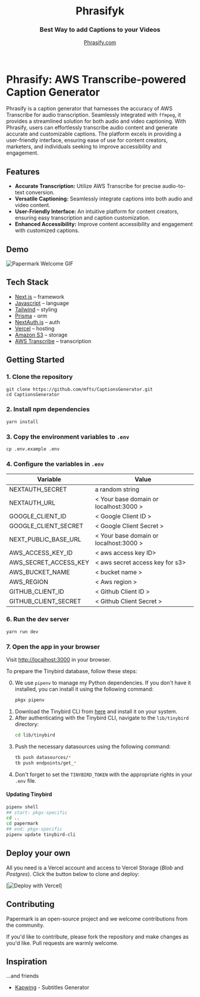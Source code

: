 <div align="center">
  <h1 align="center">Phrasifyk</h1>
  <h3>Best Way to add Captions to your Videos</h3>

</div>

<div align="center">
  <a href="https://phrasify.sudhanshu.site">Phrasify.com</a>
</div>

<br/>
<br/>

# Phrasify: AWS Transcribe-powered Caption Generator

Phrasify is a caption generator that harnesses the accuracy of AWS Transcribe for audio transcription. Seamlessly integrated with `ffmpeg`, it provides a streamlined solution for both audio and video captioning. 
With Phrasify, users can effortlessly transcribe audio content and generate accurate and customizable captions. The platform excels in providing a user-friendly interface, ensuring ease of use for content creators, marketers, and individuals seeking to improve accessibility and engagement.


## Features
- **Accurate Transcription:** Utilize AWS Transcribe for precise audio-to-text conversion.
- **Versatile Captioning:** Seamlessly integrate captions into both audio and video content.
- **User-Friendly Interface:** An intuitive platform for content creators, ensuring easy transcription and caption customization.
- **Enhanced Accessibility:** Improve content accessibility and engagement with customized captions.


## Demo 
![Papermark Welcome GIF](.github/images/papermark-welcome.gif)


## Tech Stack

- [Next.js](https://nextjs.org/) – framework
- [Javascript](https://developer.mozilla.org/en-US/docs/Web/JavaScript) – language
- [Tailwind](https://tailwindcss.com/) – styling
- [Prisma](https://prisma.io) - orm
- [NextAuth.js](https://next-auth.js.org/) – auth
- [Vercel](https://vercel.com/) – hosting
- [Amazon S3](https://aws.amazon.com/s3) – storage
- [AWS Transcribe](https://aws.amazon.com/transcribe) – transcription



## Getting Started


### 1. Clone the repository

```shell
git clone https://github.com/mfts/CaptionsGenerator.git
cd CaptionsGenerator
```

### 2. Install npm dependencies

```shell
yarn install
```

### 3. Copy the environment variables to `.env`

```shell
cp .env.example .env
```

### 4. Configure the variables in `.env`

| Variable | Value |
|---|---|
| NEXTAUTH_SECRET | a random string |
| NEXTAUTH_URL | < Your base domain or localhost:3000 > |
| GOOGLE_CLIENT_ID | < Google Client ID > |
| GOOGLE_CLIENT_SECRET | < Google Client Secret > |
| NEXT_PUBLIC_BASE_URL | < Your base domain or localhost:3000 > |
| AWS_ACCESS_KEY_ID | < aws access key ID> |
| AWS_SECRET_ACCESS_KEY | < aws secret access key for s3> |
| AWS_BUCKET_NAME | < bucket name > |
| AWS_REGION | < Aws region > |
| GITHUB_CLIENT_ID | < Github Client ID >
| GITHUB_CLIENT_SECRET | < Github Client Secret > |



### 6. Run the dev server

```shell
yarn run dev
```

### 7. Open the app in your browser

Visit [http://localhost:3000](http://localhost:3000) in your browser.


To prepare the Tinybird database, follow these steps:

0. We use `pipenv` to manage my Python dependencies. If you don't have it installed, you can install it using the following command:
    ```sh
    pkgx pipenv
    ```
1. Download the Tinybird CLI from [here](https://www.tinybird.co/docs/cli.html) and install it on your system.
2. After authenticating with the Tinybird CLI, navigate to the `lib/tinybird` directory:
    ```sh
    cd lib/tinybird
    ```
3. Push the necessary datasources using the following command:
    ```sh
    tb push datasources/*
    tb push endpoints/get_*
    ```
4. Don't forget to set the `TINYBIRD_TOKEN` with the appropriate rights in your `.env` file.


#### Updating Tinybird

```sh
pipenv shell
## start: pkgx-specific
cd ..
cd papermark
## end: pkgx-specific
pipenv update tinybird-cli
```

## Deploy your own

All you need is a Vercel account and access to Vercel Storage (_Blob_ and _Postgres_). Click the
button below to clone and deploy:

[![Deploy with Vercel](https://vercel.com/button)]

## Contributing

Papermark is an open-source project and we welcome contributions from the community.

If you'd like to contribute, please fork the repository and make changes as you'd like. Pull requests are warmly welcome.


## Inspiration

...and friends
- [Kapwing](https://www.kapwing.com/subtitles) - Subtitles Generator


